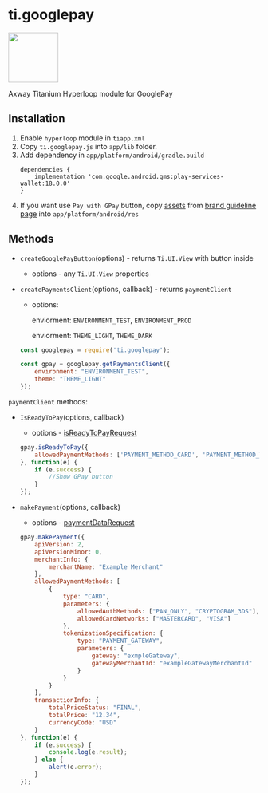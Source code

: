 # ti.googlepay

<img src="https://pay.google.com/about/static_kcs/images/logos/google-pay-logo.svg" width=100/>

Axway Titanium Hyperloop module for GooglePay

## Installation

1. Enable `hyperloop` module in `tiapp.xml`
2. Copy `ti.googlepay.js` into `app/lib` folder.
3. Add dependency in `app/platform/android/gradle.build`
    ```
    dependencies {
        implementation 'com.google.android.gms:play-services-wallet:18.0.0'
    }
    ```
4. If you want use `Pay with GPay` button, copy [assets](https://developers.google.com/pay/api/download-assets/android/Google-Pay-Payment-Buttons.zip) from [brand guideline page](https://developers.google.com/pay/api/android/guides/brand-guidelines?hl=en) into `app/platform/android/res`


## Methods

- `createGooglePayButton`(options) - returns `Ti.UI.View`  with button inside
    - options - any `Ti.UI.View` properties

- `createPaymentsClient`(options, callback) - returns
`paymentClient`
    - options:
        
        enviorment: `ENVIRONMENT_TEST`, `ENVIRONMENT_PROD`

        enviorment: `THEME_LIGHT`, `THEME_DARK`

    ```js
    const googlepay = require('ti.googlepay');

    const gpay = googlepay.getPaymentsClient({
        environment: "ENVIRONMENT_TEST",
        theme: "THEME_LIGHT"
    });
    ```

`paymentClient` methods:
- `IsReadyToPay`(options, callback)

    - options - [isReadyToPayRequest](https://developers.google.com/pay/api/android/reference/request-objects?hl=ru#IsReadyToPayRequest)

    ```js
    gpay.isReadyToPay({
        allowedPaymentMethods: ['PAYMENT_METHOD_CARD', 'PAYMENT_METHOD_TOKENIZED_CARD']
    }, function(e) {
        if (e.success) {
            //Show GPay button
        }
    });
    ```

- `makePayment`(options, callback)
    
    - options - [paymentDataRequest](https://developers.google.com/pay/api/android/reference/request-objects?hl=ru#PaymentDataRequest)
    ```js
    gpay.makePayment({
        apiVersion: 2,
        apiVersionMinor: 0,
        merchantInfo: {
            merchantName: "Example Merchant"
        },
        allowedPaymentMethods: [
            {
                type: "CARD",
                parameters: {
                    allowedAuthMethods: ["PAN_ONLY", "CRYPTOGRAM_3DS"],
                    allowedCardNetworks: ["MASTERCARD", "VISA"]
                },
                tokenizationSpecification: {
                    type: "PAYMENT_GATEWAY",
                    parameters: {
                        gateway: "exmpleGateway",
                        gatewayMerchantId: "exampleGatewayMerchantId"
                    }
                }
            }
        ],
        transactionInfo: {
            totalPriceStatus: "FINAL",
            totalPrice: "12.34",
            currencyCode: "USD"
        }
    }, function(e) {
        if (e.success) {
            console.log(e.result);
        } else {
            alert(e.error);
        }
    });
    ```

